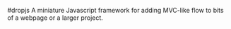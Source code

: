 #dropjs
A miniature Javascript framework for adding MVC-like flow to bits of a webpage or a larger project.
